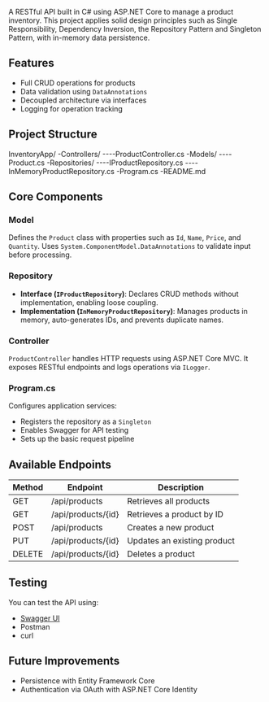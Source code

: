 A RESTful API built in C# using ASP.NET Core to manage a product inventory. This project applies solid design principles such as Single Responsibility, Dependency Inversion, the Repository Pattern and Singleton Pattern, with in-memory data persistence.

## Features

- Full CRUD operations for products
- Data validation using `DataAnnotations`
- Decoupled architecture via interfaces
- Logging for operation tracking

## Project Structure

InventoryApp/ 
-Controllers/ 
----ProductController.cs 
-Models/ 
----Product.cs 
-Repositories/ 
----IProductRepository.cs 
----InMemoryProductRepository.cs 
-Program.cs 
-README.md

## Core Components

### Model

Defines the `Product` class with properties such as `Id`, `Name`, `Price`, and `Quantity`. Uses `System.ComponentModel.DataAnnotations` to validate input before processing.

### Repository

- **Interface (`IProductRepository`)**: Declares CRUD methods without implementation, enabling loose coupling.
- **Implementation (`InMemoryProductRepository`)**: Manages products in memory, auto-generates IDs, and prevents duplicate names.

### Controller

`ProductController` handles HTTP requests using ASP.NET Core MVC. It exposes RESTful endpoints and logs operations via `ILogger`.

### Program.cs

Configures application services:
- Registers the repository as a `Singleton`
- Enables Swagger for API testing
- Sets up the basic request pipeline

## Available Endpoints

| Method | Endpoint             | Description                  |
|--------|----------------------|------------------------------|
| GET    | /api/products        | Retrieves all products       |
| GET    | /api/products/{id}   | Retrieves a product by ID    |
| POST   | /api/products        | Creates a new product        |
| PUT    | /api/products/{id}   | Updates an existing product  |
| DELETE | /api/products/{id}   | Deletes a product            |

## Testing

You can test the API using:
- [Swagger UI](http://localhost:{port}/swagger)
- Postman
- curl

## Future Improvements

- Persistence with Entity Framework Core
- Authentication via OAuth with ASP.NET Core Identity


